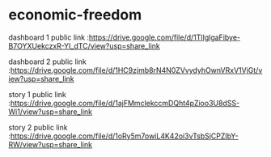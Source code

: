 # economic-freedom

dashboard 1 public link :https://drive.google.com/file/d/1TlIglgaFibye-B7OYXUekczxR-YI_dTC/view?usp=share_link

dashboard 2 public link :https://drive.google.com/file/d/1HC9zjmb8rN4N0ZVvydyhOwnVRxV1VjGt/view?usp=share_link

story 1 public link :https://drive.google.com/file/d/1ajFMmclekccmDQht4pZioo3U8dSS-Wi1/view?usp=share_link

story 2 public link :https://drive.google.com/file/d/1oRy5m7owiL4K42oi3vTsbSjCPZIbY-RW/view?usp=share_link
